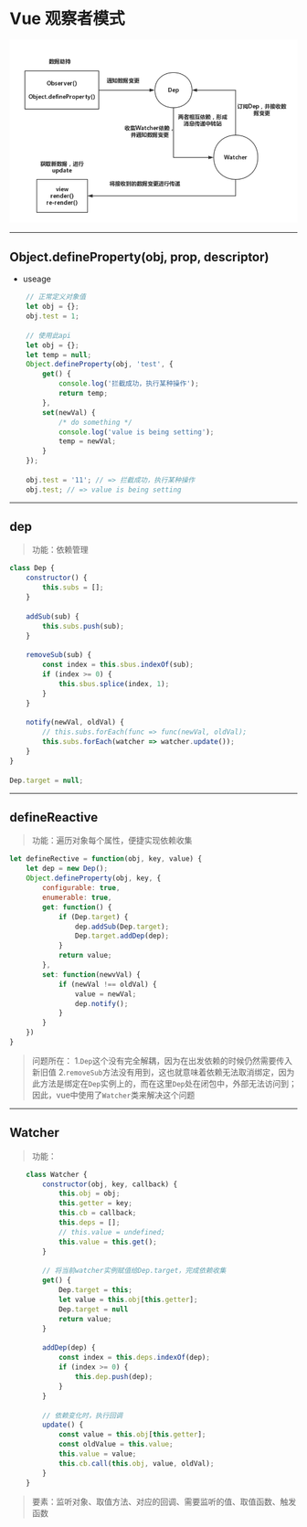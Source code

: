 # Vue 观察者模式
![数据流向图](./imgs/Observer.png)

<hr/>

## Object.defineProperty(obj, prop, descriptor)
- useage 
``` javascript
    // 正常定义对象值
    let obj = {};
    obj.test = 1;

    // 使用此api
    let obj = {};
    let temp = null;
    Object.defineProperty(obj, 'test', {
        get() {
            console.log('拦截成功，执行某种操作');
            return temp;
        },
        set(newVal) {
            /* do something */
            console.log('value is being setting');
            temp = newVal;
        }
    });

    obj.test = '11'; // => 拦截成功，执行某种操作
    obj.test; // => value is being setting
```

<hr/>

## 

## dep
> 功能：依赖管理
``` javascript
class Dep {
    constructor() {
        this.subs = [];
    }

    addSub(sub) {
        this.subs.push(sub);
    }

    removeSub(sub) {
        const index = this.sbus.indexOf(sub);
        if (index >= 0) {
            this.sbus.splice(index, 1);
        }
    }

    notify(newVal, oldVal) {
        // this.subs.forEach(func => func(newVal, oldVal);
        this.subs.forEach(watcher => watcher.update());
    }
}

Dep.target = null;
```

<hr/>

## defineReactive
> 功能：遍历对象每个属性，便捷实现依赖收集
``` javascript
let defineRective = function(obj, key, value) {
    let dep = new Dep();
    Object.defineProperty(obj, key, {
        configurable: true,
        enumerable: true,
        get: function() {
            if (Dep.target) {
                dep.addSub(Dep.target);
                Dep.target.addDep(dep);
            }
            return value;
        },
        set: function(newvVal) {
            if (newVal !== oldVal) {
                value = newVal;
                dep.notify();
            }
        }
    })
}
```
> 问题所在：
1.`Dep`这个没有完全解耦，因为在出发依赖的时候仍然需要传入新旧值
2.`removeSub`方法没有用到，这也就意味着依赖无法取消绑定，因为此方法是绑定在`Dep`实例上的，而在这里`Dep`处在闭包中，外部无法访问到；因此，vue中使用了`Watcher`类来解决这个问题

<hr/>

## Watcher
> 功能：
``` javascript
    class Watcher {
        constructor(obj, key, callback) {
            this.obj = obj;
            this.getter = key;
            this.cb = callback;
            this.deps = [];
            // this.value = undefined;
            this.value = this.get();
        }

        // 将当前watcher实例赋值给Dep.target，完成依赖收集
        get() {
            Dep.target = this;
            let value = this.obj[this.getter];
            Dep.target = null
            return value;
        }
            
        addDep(dep) {
            const index = this.deps.indexOf(dep);
            if (index >= 0) {
                this.dep.push(dep);
            }
        }

        // 依赖变化时，执行回调
        update() {
            const value = this.obj[this.getter];
            const oldValue = this.value;
            this.value = value;
            this.cb.call(this.obj, value, oldVal);
        }
    }
```
> 要素：监听对象、取值方法、对应的回调、需要监听的值、取值函数、触发函数